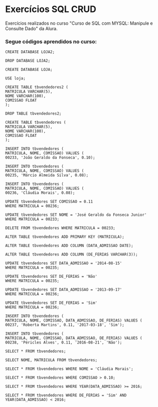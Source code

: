 # Exercícios SQL CRUD
Exercícios realizados no curso "Curso de SQL com MYSQL: Manipule e Consulte Dado" da Alura.

### Segue códigos aprendidos no curso:
    CREATE DATABASE LOJA2;

    DROP DATABASE LOJA2;

    CREATE DATABASE LOJA;

    USE loja;

    CREATE TABLE tbvendedores2 (
    MATRICULA VARCHAR(5),
    NOME VARCHAR(100),
    COMISSAO FLOAT
    );

    DROP TABLE tbvendedores2;

    CREATE TABLE tbvendedores (
    MATRICULA VARCHAR(5),
    NOME VARCHAR(100),
    COMISSAO FLOAT
    );

    INSERT INTO tbvendedores (
    MATRICULA, NOME, COMISSAO) VALUES (
    00233, 'João Geraldo da Fonseca', 0.10);

    INSERT INTO tbvendedores (
    MATRICULA, NOME, COMISSAO) VALUES (
    00235, 'Márcio Almeida Silva', 0.08);

    INSERT INTO tbvendedores (
    MATRICULA, NOME, COMISSAO) VALUES (
    00236, 'Cláudia Morais', 0.08);

    UPDATE tbvendedores SET COMISSAO = 0.11
    WHERE MATRICULA = 00236;

    UPDATE tbvendedores SET NOME = 'José Geraldo da Fonseca Junior'
    WHERE MATRICULA = 00233;

    DELETE FROM tbvendedores WHERE MATRICULA = 00233;

    ALTER TABLE tbvendedores ADD PRIMARY KEY (MATRICULA);

    ALTER TABLE tbvendedores ADD COLUMN (DATA_ADMISSAO DATE);

    ALTER TABLE tbvendedores ADD COLUMN (DE_FERIAS VARCHAR(3));

    UPDATE tbvendedores SET DATA_ADMISSAO = '2014-08-15'
    WHERE MATRICULA = 00235;

    UPDATE tbvendedores SET DE_FERIAS = 'Não'
    WHERE MATRICULA = 00235;

    UPDATE tbvendedores SET DATA_ADMISSAO = '2013-09-17'
    WHERE MATRICULA = 00236;

    UPDATE tbvendedores SET DE_FERIAS = 'Sim'
    WHERE MATRICULA = 00236;

    INSERT INTO tbvendedores (
    MATRICULA, NOME, COMISSAO, DATA_ADMISSAO, DE_FERIAS) VALUES (
    00237, 'Roberta Martins', 0.11, '2017-03-18', 'Sim');

    INSERT INTO tbvendedores (
    MATRICULA, NOME, COMISSAO, DATA_ADMISSAO, DE_FERIAS) VALUES (
    00238, 'Péricles Alves', 0.11, '2016-08-21', 'Não');

    SELECT * FROM tbvendedores;

    SELECT NOME, MATRICULA FROM tbvendedores;

    SELECT * FROM tbvendedores WHERE NOME = 'Cláudia Morais';

    SELECT * FROM tbvendedores WHERE COMISSAO > 0.10;

    SELECT * FROM tbvendedores WHERE YEAR(DATA_ADMISSAO) >= 2016;

    SELECT * FROM tbvendedores WHERE DE_FERIAS = 'Sim' AND YEAR(DATA_ADMISSAO) < 2016;
